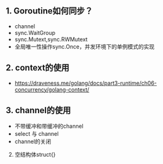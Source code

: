 ## 1. Goroutine如何同步？
 - channel
 - sync.WaitGroup
 - sync.Mutext,sync.RWMutext
 - 全局唯一性操作sync.Once，并发环境下的单例模式的实现
## 2. context的使用
  - https://draveness.me/golang/docs/part3-runtime/ch06-concurrency/golang-context/
  
## 3. channel的使用
 - 不带缓冲和带缓冲的channel
 - select 与 channel
 - channel的关闭
2. 空结构体struct{}
